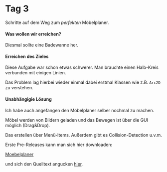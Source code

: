 <!-- 11.09.2013 -->
Tag 3
==========
Schritte auf dem Weg zum *perfekten* Möbelplaner.

#### Was wollen wir erreichen?

Diesmal sollte eine Badewanne her.


#### Erreichen des Zieles


Diese Aufgabe war schon etwas schwerer. Man brauchte einen Halb-Kreis verbunden mit einigen Linien.

Das Problem lag hierbei wieder einmal dabei erstmal Klassen wie z.B. `Arc2D` zu verstehen.


#### Unabhängigie Lösung

Ich habe auch angefangen den Möbelplaner selber nochmal zu machen.

Möbel werden von Bildern geladen und das Bewegen ist über die GUI möglich (Drag&Drop).

Das erstellen über Menü-Items. Außerdem gibt es Collision-Detection u.v.m.

Erste Pre-Releases kann man sich hier downloaden:

[Moebelplaner](https://github.com/ChristianGaertner/Moebelplaner/releases)

und sich den Quelltext angucken [hier](https://github.com/ChristianGaertner/Moebelplaner).
